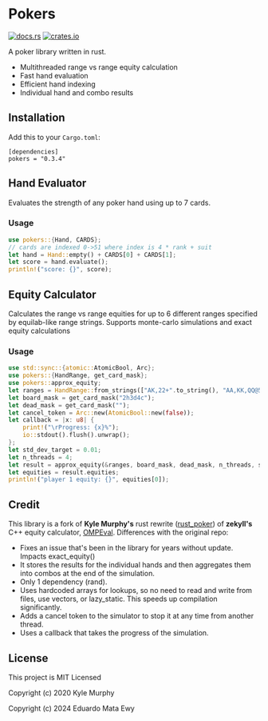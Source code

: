 
# Pokers

[![docs.rs](https://docs.rs/pokers/badge.svg)](https://docs.rs/pokers)
[![crates.io](https://img.shields.io/crates/v/pokers.svg)](https://crates.io/crates/pokers)

A poker library written in rust.

 - Multithreaded range vs range equity calculation
 - Fast hand evaluation
 - Efficient hand indexing
 - Individual hand and combo results


## Installation

Add this to your `Cargo.toml`:
```
[dependencies]
pokers = "0.3.4"
```
## Hand Evaluator

Evaluates the strength of any poker hand using up to 7 cards.

### Usage

```rust
use pokers::{Hand, CARDS};
// cards are indexed 0->51 where index is 4 * rank + suit
let hand = Hand::empty() + CARDS[0] + CARDS[1];
let score = hand.evaluate();
println!("score: {}", score);
```

## Equity Calculator

Calculates the range vs range equities for up to 6 different ranges specified by equilab-like range strings.
Supports monte-carlo simulations and exact equity calculations

### Usage

```rust
use std::sync::{atomic::AtomicBool, Arc};
use pokers::{HandRange, get_card_mask};
use pokers::approx_equity;
let ranges = HandRange::from_strings(["AK,22+".to_string(), "AA,KK,QQ@50".to_string()].to_vec());
let board_mask = get_card_mask("2h3d4c");
let dead_mask = get_card_mask("");
let cancel_token = Arc::new(AtomicBool::new(false));
let callback = |x: u8| {
    print!("\rProgress: {x}%");
    io::stdout().flush().unwrap();
};
let std_dev_target = 0.01;
let n_threads = 4;
let result = approx_equity(&ranges, board_mask, dead_mask, n_threads, std_dev_target, cancel_token, callback).unwrap();
let equities = result.equities;
println!("player 1 equity: {}", equities[0]);
```

## Credit

This library is a fork of **Kyle Murphy's** rust rewrite ([rust_poker](https://github.com/kmurf1999/rust_poker)) of **zekyll's** C++ equity calculator, [OMPEval](https://github.com/zekyll/OMPEval).
Differences with the original repo:
 - Fixes an issue that's been in the library for years without update. Impacts exact_equity()
 - It stores the results for the individual hands and then aggregates them into combos at the end of the simulation.
 - Only 1 dependency (rand).
 - Uses hardcoded arrays for lookups, so no need to read and write from files, use vectors, or lazy_static. This speeds up compilation significantly.
 - Adds a cancel token to the simulator to stop it at any time from another thread.
 - Uses a callback that takes the progress of the simulation.

## License

This project is MIT Licensed

Copyright (c) 2020 Kyle Murphy

Copyright (c) 2024 Eduardo Mata Ewy

